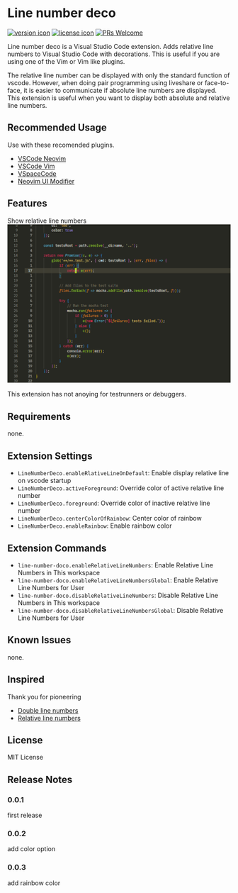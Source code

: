 # Line number deco

[![version icon](https://shields.io/visual-studio-marketplace/v/ShortArrow.line-number-deco)](https://marketplace.visualstudio.com/items?itemName=ShortArrow.line-number-deco)
[![license icon](https://shields.io/github/license/ShortArrow/line_number_deco)](https://github.com/ShortArrow/line_number_deco/blob/main/LICENSE)
[![PRs Welcome](https://img.shields.io/badge/PRs-welcome-blueviolet.svg)](https://github.com/ShortArrow/line_number_deco/pulls)

Line number deco is a Visual Studio Code extension.
Adds relative line numbers to Visual Studio Code with decorations.
This is useful if you are using one of the Vim or Vim like plugins.

The relative line number can be displayed with only the standard function of vscode. However, when doing pair programming using liveshare or  face-to-face, it is easier to communicate if absolute line numbers are displayed. This extension is useful when you want to display both absolute and relative line numbers.

## Recommended Usage

Use with these recomended plugins.

- [VSCode Neovim](https://marketplace.visualstudio.com/items?itemName=asvetliakov.vscode-neovim)
- [VSCode Vim](https://marketplace.visualstudio.com/items?itemName=vscodevim.vim)
- [VSpaceCode](https://marketplace.visualstudio.com/items?itemName=VSpaceCode.vspacecode)
- [Neovim UI Modifier](https://marketplace.visualstudio.com/items?itemName=JulianIaquinandi.nvim-ui-modifier)

## Features

Show relative line numbers
![visual representation of the action](./images/Animation.gif)

This extension has not anoying for testrunners or debuggers.

## Requirements

none.

## Extension Settings

- `LineNumberDeco.enableRlativeLineOnDefault`: Enable display relative line on vscode startup
- `LineNumberDeco.activeForeground`: Override color of active relative line number
- `LineNumberDeco.foreground`: Override color of inactive relative line number
- `LineNumberDeco.centerColorOfRainbow`: Center color of rainbow
- `LineNumberDeco.enableRainbow`: Enable rainbow color

## Extension Commands

- `line-number-doco.enableRelativeLineNumbers`: Enable Relative Line Numbers in This workspace
- `line-number-doco.enableRelativeLineNumbersGlobal`: Enable Relative Line Numbers for User
- `line-number-doco.disableRelativeLineNumbers`: Disable Relative Line Numbers in This workspace
- `line-number-doco.disableRelativeLineNumbersGlobal`: Disable Relative Line Numbers for User

## Known Issues

none.

## Inspired

Thank you for pioneering

- [Double line numbers](https://marketplace.visualstudio.com/items?itemName=slhsxcmy.vscode-double-line-numbers)
- [Relative line numbers](https://marketplace.visualstudio.com/items?itemName=extr0py.vscode-relative-line-numbers)

## License

MIT License

## Release Notes

### 0.0.1

first release

### 0.0.2

add color option

### 0.0.3

add rainbow color
